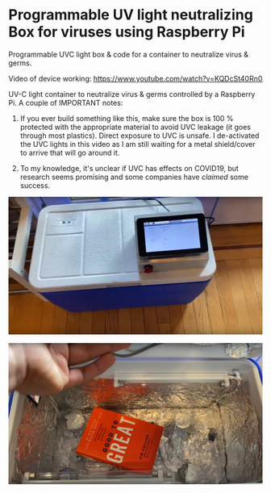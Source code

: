 # Programmable UV light neutralizing Box for viruses using Raspberry Pi

Programmable UVC light box &amp; code for a container to neutralize virus &amp; germs. 

Video of device working: https://www.youtube.com/watch?v=KQDcSt40Rn0

UV-C light container to neutralize virus & germs controlled by a Raspberry Pi.
A couple of IMPORTANT notes:
1. If you ever build something like this, make sure the box is 100 % protected with the appropriate material to avoid UVC leakage (it goes through most plastics). Direct exposure to UVC is unsafe. I de-activated the UVC lights in this video as I am still waiting for a metal shield/cover to arrive that will go around it. 

2. To my knowledge, it's unclear if UVC has effects on COVID19, but research seems promising and some companies have *claimed* some success.


![](/PicOutside.jpg)

![](/pic_inside.jpg)

